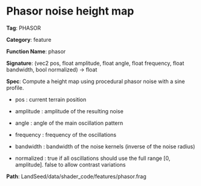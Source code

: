 # Phasor noise height map

**Tag**: PHASOR

**Category**: feature

**Function Name**: phasor

**Signature**: (vec2 pos, float amplitude, float angle, float frequency, float bandwidth, bool normalized) -> float

**Spec**: Compute a height map using procedural phasor noise with a sine profile.

- pos : current terrain position

- amplitude : amplitude of the resulting noise

- angle : angle of the main oscillation pattern

- frequency : frequency of the oscillations

- bandwidth : bandwidth of the noise kernels (inverse of the noise radius)

- normalized : true if all oscillations should use the full range [0, amplitude]. false to allow contrast variations



**Path**: LandSeed/data/shader_code/features/phasor.frag

